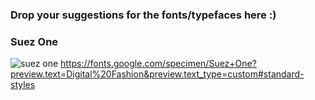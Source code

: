 ### Drop your suggestions for the fonts/typefaces here :)

### Suez One
![suez one](https://user-images.githubusercontent.com/69533811/144826709-3ac46c66-6644-496b-804b-04b98bc79c15.PNG)
https://fonts.google.com/specimen/Suez+One?preview.text=Digital%20Fashion&preview.text_type=custom#standard-styles
